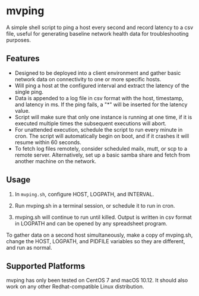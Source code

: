 # mvping
A simple shell script to ping a host every second and record latency to a csv file, useful for generating baseline network health data for troubleshooting purposes.


## Features

* Designed to be deployed into a client environment and gather basic network data on connectivity to one or more specific hosts.  
* Will ping a host at the configured interval and extract the latency of the single ping.
* Data is appended to a log file in csv format with the host, timestamp, and latency in ms.  If the ping fails, a "*" will be inserted for the latency value.
* Script will make sure that only one instance is running at one time, if it is executed multiple times the subsequent executions will abort.
* For unattended execution, schedule the script to run every minute in cron.  The script will automatically begin on boot, and if it crashes it will resume within 60 seconds.
* To fetch log files remotely, consider scheduled mailx, mutt, or scp to a remote server.  Alternatively, set up a basic samba share and fetch from another machine on the network.


## Usage

1. In `mvping.sh`, configure HOST, LOGPATH, and INTERVAL.

2. Run mvping.sh in a terminal session, or schedule it to run in cron.

3. mvping.sh will continue to run until killed.  Output is written in csv format in LOGPATH and can be opened by any spreadsheet program.

To gather data on a second host simultaneously, make a copy of mvping.sh, change the HOST, LOGPATH, and PIDFILE variables so they are different, and run as normal.


## Supported Platforms

mvping has only been tested on CentOS 7 and macOS 10.12.  It should also work on any other Redhat-compatible Linux distribution.